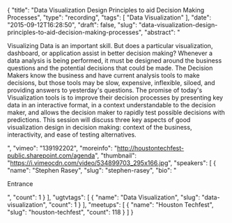 {
  "title": "Data Visualization Design Principles to aid Decision Making Processes",
  "type": "recording",
  "tags": [
    "Data Visualization"
  ],
  "date": "2015-09-12T16:28:50",
  "draft": false,
  "slug": "data-visualization-design-principles-to-aid-decision-making-processes",
  "abstract": "<p>Visualizing Data is an important skill. But does a particular visualization, dashboard, or application assist in better decision making? Whenever a data analysis is being performed, it must be designed around the business questions and the potential decisions that could be made. The Decision Makers know the business and have current analysis tools to make decisions, but those tools may be slow, expensive, inflexible, siloed, and providing answers to yesterday's questions. The promise of today's Visualization tools is to improve their decision processes by presenting key data in an interactive format, in a context understandable to the decision maker, and allows the decision maker to rapidly test possible decisions with predictions. This session will discuss three key aspects of good visualization design in decision making: context of the business, interactivity, and ease of testing alternatives. </p>",
  "vimeo": "139192202",
  "moreinfo": "http://houstontechfest-public.sharepoint.com/agenda",
  "thumbnail": "https://i.vimeocdn.com/video/534899703_295x166.jpg",
  "speakers": [
    {
      "name": "Stephen Rasey",
      "slug": "stephen-rasey",
      "bio": "<p>Entrance</p>",
      "count": 1
    }
  ],
  "ugtvtags": [
    {
      "name": "Data Visualization",
      "slug": "data-visualization",
      "count": 1
    }
  ],
  "meetups": [
    {
      "name": "Houston Techfest",
      "slug": "houston-techfest",
      "count": 118
    }
  ]
}